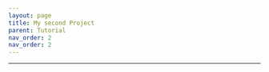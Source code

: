 ```yaml
---
layout: page
title: My second Project
parent: Tutorial
nav_order: 2
nav_order: 2
---
```




---

<!-- [->](02.md) -->
